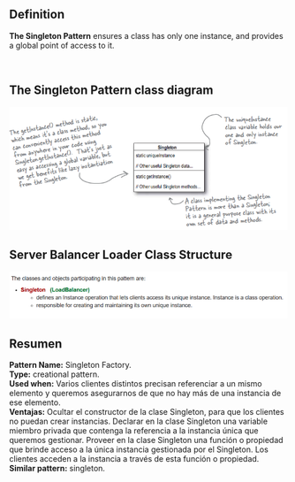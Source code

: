 <h2>Definition</h2>

<b>The Singleton Pattern</b> ensures a class has only one instance, and provides a global point of access to it.

<br />

<h2>The Singleton Pattern class diagram</h2>

![alt text](https://github.com/vegasuay/DesignPatterns/blob/master/SingletonPattern/images/Diagram1.PNG)

<h2>Server Balancer Loader Class Structure</h2>

![alt text](https://github.com/vegasuay/DesignPatterns/blob/master/SingletonPattern/images/Diagram2.PNG)

<h2>Resumen</h2>

<b>Pattern Name:</b> Singleton Factory.<br />
<b>Type:</b> creational pattern.<br />
<b>Used when:</b> Varios clientes distintos precisan referenciar a un mismo elemento y queremos asegurarnos de que no hay más de una instancia de ese elemento. <br />
<b>Ventajas:</b> Ocultar el constructor de la clase Singleton, para que los clientes no puedan crear instancias. Declarar en la clase Singleton una variable miembro privada que contenga la referencia a la instancia única que queremos gestionar. Proveer en la clase Singleton una función o propiedad que brinde acceso a la única instancia gestionada por el Singleton. Los clientes acceden a la instancia a través de esta función o propiedad.<br />
<b>Similar pattern:</b> singleton.<br />
